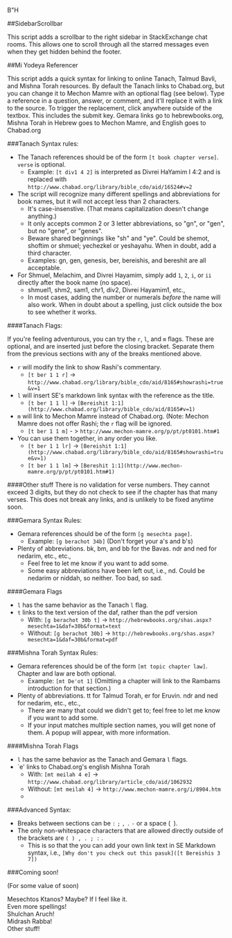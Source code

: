 B"H

##SidebarScrollbar

This script adds a scrollbar to the right sidebar in StackExchange chat rooms. This allows one to scroll through all the starred messages even when they get hidden behind the footer.

##Mi Yodeya Referencer

This script adds a quick syntax for linking to online Tanach, Talmud Bavli, and Mishna Torah resources.
By default the Tanach links to Chabad.org, but you can change it to Mechon Mamre with an optional flag (see below). Type a reference in a question, answer, or comment, and it'll replace it with a link to the source. To trigger the replacement, click anywhere outside of the textbox. This includes the submit key.
Gemara links go to hebrewbooks.org, Mishna Torah in Hebrew goes to Mechon Mamre, and English goes to Chabad.org

###Tanach Syntax rules:

* The Tanach references should be of the form `[t book chapter verse]`. `verse` is optional.
  * Example: `[t div1 4 2]` is interpreted as Divrei HaYamim I 4:2 and is replaced with `http://www.chabad.org/library/bible_cdo/aid/16524#v=2`
* The script will recognize many different spellings and abbreviations for book names, but it will not accept less than 2 characters.
  * It's case-insenstive. (That means capitalization doesn't change anything.)
  * It only accepts common 2 or 3 letter abbreviations, so "gn", or "gen", but no "gene", or "genes".
  * Beware shared beginnings like "sh" and "ye". Could be shemot, shoftim or shmuel; yechezkel or yeshayahu. When in doubt, add a third character.
  * Examples: gn, gen, genesis, ber, bereishis, and bereshit are all acceptable.
* For Shmuel, Melachim, and Divrei Hayamim, simply add `1`, `2`, `i`, or `ii` directly after the book name (no space).
  * shmuel1, shm2, sam1, chr1, div2, Divrei Hayamim1, etc.,
  * In most cases, adding the number or numerals *before* the name will also work.
When in doubt about a spelling, just click outside the box to see whether it works.


####Tanach Flags:

If you're feeling adventurous, you can try the `r`, `l`, and `m` flags. These are optional, and are inserted just before the closing bracket. Separate them from the previous sections with any of the breaks mentioned above.

* `r` will modify the link to show Rashi's commentary.
  * `[t ber 1 1 r]` -> `http://www.chabad.org/library/bible_cdo/aid/8165#showrashi=true&v=1`
* `l` will insert SE's markdown link syntax with the reference as the title.
  * `[t ber 1 1 l]` -> `[Bereishit 1:1](http://www.chabad.org/library/bible_cdo/aid/8165#v=1)`
* `m` will link to Mechon Mamre instead of Chabad.org. (Note: Mechon Mamre does not offer Rashi; the `r` flag will be ignored.
  * `[t ber 1 1 m]` - > `http://www.mechon-mamre.org/p/pt/pt0101.htm#1`
* You can use them together, in any order you like.
  * `[t ber 1 1 lr]` -> `[Bereishit 1:1](http://www.chabad.org/library/bible_cdo/aid/8165#showrashi=true&v=1)`
  * `[t ber 1 1 lm]` -> `[Bereshit 1:1](http://www.mechon-mamre.org/p/pt/pt0101.htm#1)`

####Other stuff
There is no validation for verse numbers. They cannot exceed 3 digits, but they do not check to see if the chapter has that many verses. This does not break any links, and is unlikely to be fixed anytime soon.

###Gemara Syntax Rules:
* Gemara references should be of the form `[g mesechta page]`.
  * Example: `[g berachot 34b]` (Don't forget your a's and b's)
* Plenty of abbreviations. bk, bm, and bb for the Bavas. ndr and ned for nedarim, etc., etc.,
  * Feel free to let me know if you want to add some.
  * Some easy abbreviations have been left out, i.e., nd. Could be nedarim or niddah, so neither. Too bad, so sad.

####Gemara Flags
* `l` has the same behavior as the Tanach `l` flag.
* `t` links to the text version of the daf, rather than the pdf version
  * With: `[g berachot 30b t]` -> `http://hebrewbooks.org/shas.aspx?mesechta=1&daf=30b&format=text`
  * Without: `[g berachot 30b]` -> `http://hebrewbooks.org/shas.aspx?mesechta=1&daf=30b&format=pdf`

###Mishna Torah Syntax Rules:
* Gemara references should be of the form `[mt topic chapter law]`. Chapter and law are both optional.
  * Example: `[mt De'ot 1]` (Omitting a chapter will link to the Rambams introduction for that section.)
* Plenty of abbreviations. tt for Talmud Torah, er for Eruvin. ndr and ned for nedarim, etc., etc.,
  * There are many that could we didn't get to; feel free to let me know if you want to add some.
  * If your input matches multiple section names, you will get none of them. A popup will appear, with more information.

####Mishna Torah Flags
* `l` has the same behavior as the Tanach and Gemara `l` flags.
* `e' links to Chabad.org's english Mishna Torah
  * With:    `[mt meilah 4 e]` -> `http://www.chabad.org/library/article_cdo/aid/1062932`
  * Without: `[mt meilah 4]` -> `http://www.mechon-mamre.org/i/8904.htm`
  * 
###Advanced Syntax:
* Breaks between sections can be `:` `;` `,` `.` `-` or a space (` `).
* The only non-whitespace characters that are allowed directly outside of the brackets are `( ) , . ; :` .
  * This is so that the you can add your own link text in SE Markdown syntax, i.e., `[Why don't you check out this pasuk]([t Bereishis 3 7])`

###Coming soon!

(For some value of soon)
  
Mesechtos Ktanos? Maybe? If I feel like it.  
Even more spellings!  
Shulchan Aruch!  
Midrash Rabba!  
Other stuff!  
